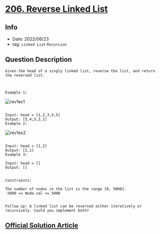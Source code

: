 # [206. Reverse Linked List](https://leetcode.com/problems/reverse-linked-list/)

## Info

- Date: 2022/06/23
- tag: `Linked List` `Recursion`

## Question Description

```
Given the head of a singly linked list, reverse the list, and return the reversed list.



Example 1:
```

![rev1ex1](https://assets.leetcode.com/uploads/2021/02/19/rev1ex1.jpg)

```

Input: head = [1,2,3,4,5]
Output: [5,4,3,2,1]
Example 2:
```

![rev1ex2](https://assets.leetcode.com/uploads/2021/02/19/rev1ex2.jpg)

```

Input: head = [1,2]
Output: [2,1]
Example 3:

Input: head = []
Output: []


Constraints:

The number of nodes in the list is the range [0, 5000].
-5000 <= Node.val <= 5000


Follow up: A linked list can be reversed either iteratively or recursively. Could you implement both?
```

## [Official Solution Article](https://leetcode.com/problems/reverse-linked-list/solution/)
